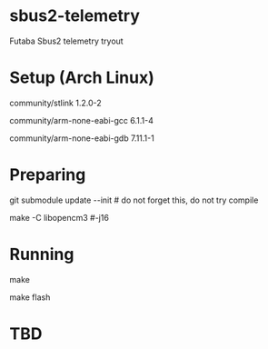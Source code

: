# sbus2-telemetry
Futaba Sbus2 telemetry tryout

# Setup (Arch Linux)
community/stlink 1.2.0-2

community/arm-none-eabi-gcc 6.1.1-4

community/arm-none-eabi-gdb 7.11.1-1

# Preparing
git submodule update --init # do not forget this, do not try compile

make -C libopencm3 #-j16

# Running
make

make flash

# TBD
